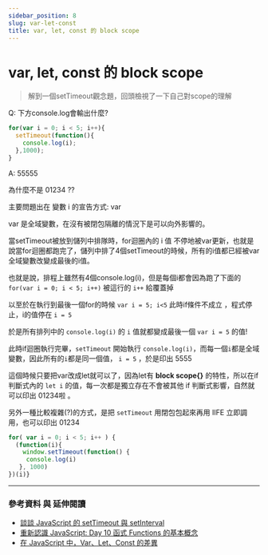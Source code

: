 ```yaml
---
sidebar_position: 8
slug: var-let-const
title: var, let, const 的 block scope
---
```

# var, let, const 的 block scope

>解到一個setTimeout觀念題，回頭檢視了一下自己對scope的理解  

Q: 下方console.log會輸出什麼?

```js
for(var i = 0; i < 5; i++){
  setTimeout(function(){
    console.log(i);
  },1000);
}
```

A: 55555

為什麼不是 01234 ??

主要問題出在 變數 i 的宣告方式: var

var 是全域變數，在沒有被閉包隔離的情況下是可以向外影響的。  

當setTimeout被放到儲列中排隊時，for迴圈內的 i 值 不停地被var更新，也就是說當for迴圈都跑完了，儲列中排了4個setTimeout的時候，所有的i值都已經被var全域變數改變成最後的i值。

也就是說，排程上雖然有4個console.log(i)，但是每個i都會因為跑了下面的 `for(var i = 0; i < 5; i++)` 被這行的 `i++` 給覆蓋掉  

以至於在執行到最後一個for的時候 `var i = 5; i<5` 此時if條件不成立 ，程式停止，i的值停在 `i = 5`  

於是所有排列中的 `console.log(i)` 的 `i` 值就都變成最後一個 `var i = 5` 的值!  

此時if迴圈執行完畢，`setTimeout` 開始執行 `console.log(i)`，而每一個`i`都是全域變數，因此所有的`i`都是同一個值， `i = 5` ，於是印出 5555  

這個時候只要把var改成let就可以了，因為let有 **block scope{}** 的特性，所以在if判斷式內的 `let i` 的值，每一次都是獨立存在不會被其他 if 判斷式影響，自然就可以印出 01234啦 。

另外一種比較複雜(?)的方式，是把 `setTimeout` 用閉包包起來再用 IIFE 立即調用，也可以印出 01234

```js
for( var i = 0; i < 5; i++ ) {
  (function(i){
    window.setTimeout(function() {
     console.log(i)
   }, 1000)
})(i)}
```

---

### 參考資料 與 延伸閱讀

* [談談 JavaScript 的 setTimeout 與 setInterval](https://kuro.tw/posts/2019/02/23/%E8%AB%87%E8%AB%87-JavaScript-%E7%9A%84-setTimeout-%E8%88%87-setInterval/)
* [重新認識 JavaScript: Day 10 函式 Functions 的基本概念](https://ithelp.ithome.com.tw/articles/10191549)
* [在 JavaScript 中，Var、Let、Const 的差異](https://askie.today/differences-among-var-let-const/)
